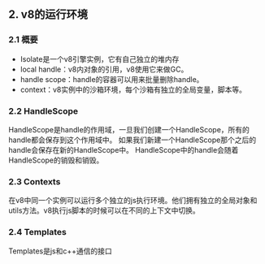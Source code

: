## 2. v8的运行环境

### 2.1 概要
- Isolate是一个v8引擎实例，它有自己独立的堆内存
- local handle：v8内对象的引用，v8使用它来做GC。
- handle scope：handle的容器可以用来批量删除handle。
- context：v8实例中的沙箱环境，每个沙箱有独立的全局变量，脚本等。

### 2.2 HandleScope
HandleScope是handle的作用域，一旦我们创建一个HandleScope，所有的handle都会保存到这个作用域中。
如果我们新建一个HandleScope那个之后的handle会保存在新的HandleScope中。
HandleScope中的handle会随着HandleScope的销毁和销毁。

### 2.3 Contexts
在v8中同一个实例可以运行多个独立的js执行环境。他们拥有独立的全局对象和utils方法。v8执行js脚本的时候可以在不同的上下文中切换。

### 2.4 Templates
Templates是js和c++通信的接口